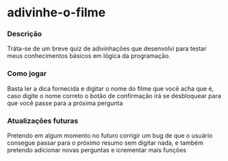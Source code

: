 # adivinhe-o-filme


### Descrição
Tráta-se de um breve quiz de adivinhações que desenvolvi para testar meus conhecimentos básicos em lógica da programação.

### Como jogar
Basta ler a dica fornecida e digitar o nome do filme que você acha que é, caso digite o nome correto o botão de confirmação irá se desbloquear para que você passe para a próxima pergunta

### Atualizações futuras
Pretendo em algum momento no futuro corrigir um bug de que o usuário consegue passar para o próximo resumo sem digitar nada, e também pretendo adicionar novas perguntas e icrementar mais funções